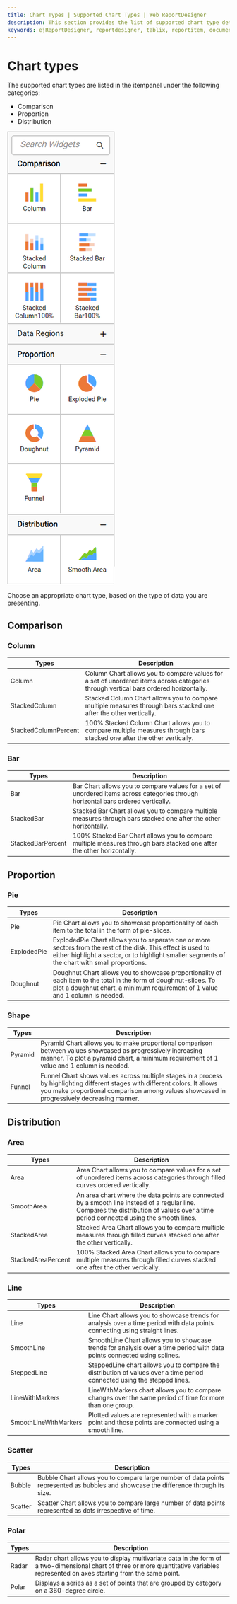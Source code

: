 ```yaml
---
title: Chart Types | Supported Chart Types | Web ReportDesigner
description: This section provides the list of supported chart type details and its description with Bold Report Designer.
keywords: ejReportDesigner, reportdesigner, tablix, reportitem, documentation, help, ej, user guide, demo, samples, bold reports, bold reporting
---
```


# Chart types

The supported chart types are listed in the itempanel under the following categories:

* Comparison
* Proportion
* Distribution

![Chart Types](/static/assets/on-premise/images/report-designer/report-items/chart/chart-types-in-item-panel.png)

Choose an appropriate chart type, based on the type of data you are presenting.

## Comparison

### Column

| Types           |Description           |
|-----------------------|-----------------------|
| Column                |Column Chart allows you to compare values for a set of unordered items across categories through vertical bars ordered horizontally.|
| StackedColumn         |Stacked Column Chart allows you to compare multiple measures through bars stacked one after the other vertically.|
| StackedColumnPercent  |100% Stacked Column Chart allows you to compare multiple measures through bars stacked one after the other vertically.|

### Bar

| Types           | Description |
|-----------------------|-----------------------|
| Bar                   |Bar Chart allows you to compare values for a set of unordered items across categories through horizontal bars ordered vertically.|
| StackedBar            |Stacked Bar Chart allows you to compare multiple measures through bars stacked one after the other horizontally.|
| StackedBarPercent     |100% Stacked Bar Chart allows you to compare multiple measures through bars stacked one after the other horizontally.|

## Proportion

### Pie

| Types           | Description |
|-----------------------|-----------------------|
| Pie                   |Pie Chart allows you to showcase proportionality of each item to the total in the form of pie-slices.|
| ExplodedPie           |ExplodedPie Chart allows you to separate one or more sectors from the rest of the disk. This effect is used to either highlight a sector, or to highlight smaller segments of the chart with small proportions.|
| Doughnut              |Doughnut Chart allows you to showcase proportionality of each item to the total in the form of doughnut-slices. To plot a doughnut chart, a minimum requirement of 1 value and 1 column is needed.|

### Shape

| Types           | Description |
|-----------------------|-----------------------|
| Pyramid               |Pyramid Chart allows you to make proportional comparison between values showcased as progressively increasing manner. To plot a pyramid chart, a minimum requirement of 1 value and 1 column is needed.|
| Funnel                |Funnel Chart shows values across multiple stages in a process by highlighting different stages with different colors. It allows you make proportional comparison among values showcased in progressively decreasing manner.|

## Distribution

### Area

| Types           | Description |
|-----------------------|-----------------------|
| Area                  |Area Chart allows you to compare values for a set of unordered items across categories through filled curves ordered vertically.|
| SmoothArea            |An area chart where the data points are connected by a smooth line instead of a regular line. Compares the distribution of values over a time period connected using the smooth lines.|
| StackedArea           |Stacked Area Chart allows you to compare multiple measures through filled curves stacked one after the other vertically.|
| StackedAreaPercent    |100% Stacked Area Chart allows you to compare multiple measures through filled curves stacked one after the other vertically.|

### Line

| Types           | Description |
|-----------------------|-----------------------|
| Line                  |Line Chart allows you to showcase trends for analysis over a time period with data points connecting using straight lines.|
| SmoothLine            |SmoothLine Chart allows you to showcase trends for analysis over a time period with data points connected using splines.|
| SteppedLine           |SteppedLine chart allows you to compare the distribution of values over a time period connected using the stepped lines.|
| LineWithMarkers       |LineWithMarkers chart allows you to compare changes over the same period of time for more than one group.|
| SmoothLineWithMarkers |Plotted values are represented with a marker point and those points are connected using a smooth line.|

### Scatter

| Types           | Description |
|-----------------------|-----------------------|
| Bubble                |Bubble Chart allows you to compare large number of data points represented as bubbles and showcase the difference through its size.|
| Scatter               |Scatter Chart allows you to compare large number of data points represented as dots irrespective of time.|

### Polar

| Types           |Description |
|-----------------------|-----------------------|
| Radar                 | Radar chart allows you to display multivariate data in the form of a two-dimensional chart of three or more quantitative variables represented on axes starting from the same point.|
| Polar                 |Displays a series as a set of points that are grouped by category on a 360-degree circle.|